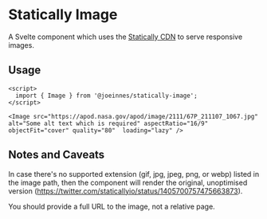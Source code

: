 # Statically Image

A Svelte component which uses the [Statically CDN](https://statically.io/) to serve responsive images.

## Usage

```
<script>
  import { Image } from '@joeinnes/statically-image';
</script>

<Image src="https://apod.nasa.gov/apod/image/2111/67P_211107_1067.jpg" alt="Some alt text which is required" aspectRatio="16/9" objectFit="cover" quality="80"  loading="lazy" />
```

## Notes and Caveats

In case there's no supported extension (gif, jpg, jpeg, png, or webp) listed in the image path, then the component will render the original, unoptimised version (https://twitter.com/staticallyio/status/1405700757475663873).

You should provide a full URL to the image, not a relative page.
